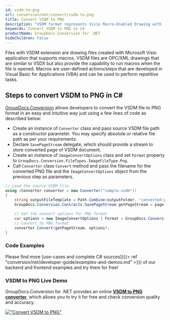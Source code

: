 ```yaml
---
id: vsdm-to-png
url: conversion/net/convert/vsdm-to-png
title: Convert VSDM to PNG
description: "VSDM format represents Visio Macro-Enabled Drawing with .vsdm extension. Learn how to convert VSDM to PNG file programmatically in C# language using GroupDocs.Conversion for .NET library."
keywords: Convert VSDM to PNG in C#
productName: GroupDocs.Conversion for .NET
hideChildren: False
---
```


Files with VSDM extension are drawing files created with Microsoft Visio application that supports macros. VSDM files are OPC/XML drawings that are similar to VSDX but also provide the capability to run macros when the file is opened. Macros are user-defined actions/steps that are developed in Visual Basic for Applications (VBA) and can be used to perform repetitive tasks.

## Steps to convert VSDM to PNG in C#

[GroupDocs.Conversion](https://products.groupdocs.com/conversion/net) allows developers to convert the VSDM file to PNG format in an easy and intuitive way just using a few lines of code as described below:

* Create an instance of `Converter` class and pass source VSDM file path as a constructor parameter. You may specify absolute or relative file path as per your requirements. 
* Declare `SavePageStream` delegate, which should provide a stream to store converted page of VSDM document.
* Create an instance of `ImageConvertOptions` class and set `Format` property to `GroupDocs.Conversion.FileTypes.ImageFileType.Png`.
* Call `Converter` class `Convert` method and pass the filename for the converted PNG file and the `ImageConvertOptions` object from the previous step as parameters.

```csharp
// Load the source VSDM file
using (Converter converter = new Converter("sample.vsdm"))
{
    string outputFileTemplate = Path.Combine(outputFolder, "converted-page-{0}.png");
    GroupDocs.Conversion.Contracts.SavePageStream getPageStream = page => new FileStream(string.Format(outputFileTemplate, page), FileMode.Create);

    // Set the convert options for PNG format
    var options = new ImageConvertOptions { Format = GroupDocs.Conversion.FileTypes.ImageFileType.Png };   
    // Convert to PNG format
    converter.Convert(getPageStream, options);
}
```

### Code Examples

Please find more [use-cases and complete C# sources]({{< ref "conversion/net/developer-guide/examples-and-demos.md" >}}) of our backend and frontend examples and try them for free!

### VSDM to PNG Live Demo

GroupDocs.Conversion for .NET provides an online [**VSDM to PNG converter**](https://products.groupdocs.app/conversion/vsdm-to-png), which allows you to try it for free and check conversion quality and accuracy.

[!["Convert VSDM to PNG"](conversion/net/images/convert-to-png/convert-vsdm-to-png.png)](https://products.groupdocs.app/conversion/vsdm-to-png)